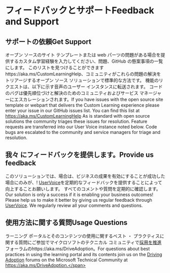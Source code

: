 # <a name="feedback-and-support"></a><span data-ttu-id="8a590-101">フィードバックとサポート</span><span class="sxs-lookup"><span data-stu-id="8a590-101">Feedback and Support</span></span>

## <a name="get-support"></a><span data-ttu-id="8a590-102">サポートの依頼</span><span class="sxs-lookup"><span data-stu-id="8a590-102">Get Support</span></span>

<span data-ttu-id="8a590-p101">オープン ソースのサイト テンプレートまたは web パーツの問題がある場合を提供するカスタム学習経験を入力してください、問題、GitHub の懸案事項の一覧にします。 このリストを見つけることができますhttps://aka.ms/CustomLearningHelp、コミュニティがこれらの問題の解決をトリアージするオープン ソース ソリューションで標準的な方法です。 機能のリクエストは、以下に示す音声のユーザー インスタンスに転送されます。 コードのバグは優先順位づけと解決のためのコミュニティおよびサービス マネージャーにエスカレーションされます。</span><span class="sxs-lookup"><span data-stu-id="8a590-p101">If you have issues with the open source site template or webpart that delivers the Custom Learning experience please enter your issue in our GitHub issues list.  You can find this list at https://aka.ms/CustomLearningHelp  As is standard with open source solutions the community triages these issues for resolution.  Feature requests are transferred into our User Voice instance noted below.  Code bugs are escalated to the community and service managers for triage and resolution.</span></span>  

## <a name="provide-us-feedback"></a><span data-ttu-id="8a590-107">我々 にフィードバックを提供します。</span><span class="sxs-lookup"><span data-stu-id="8a590-107">Provide us feedback</span></span>

<span data-ttu-id="8a590-p102">このソリューションでは、場合は、ビジネスの成果を有効にすることが成功した場合にのみが、! [UserVoice](https://microsoftteams.uservoice.com/forums/913429-learning-solutions)を定期的なフィードバックを提供することによって向上することお願いします。 すべてのコメントや質問を定期的に確認します。</span><span class="sxs-lookup"><span data-stu-id="8a590-p102">Our solution is only a success if it is enabling your business outcomes!  Please help us to make it better by giving us regular feedback through  [UserVoice](https://microsoftteams.uservoice.com/forums/913429-learning-solutions).  We regularly review all your comments and questions.</span></span>

## <a name="usage-questions"></a><span data-ttu-id="8a590-111">使用方法に関する質問</span><span class="sxs-lookup"><span data-stu-id="8a590-111">Usage Questions</span></span>

<span data-ttu-id="8a590-112">ラーニング ポータルとそのコンテンツの使用に関するベスト ・ プラクティスに関する質問にご参加でマイクロソフトのテクニカル コミュニティで[採用を推進](https://aka.ms/DriveAdoption)フォーラムのhttps://aka.ms/DriveAdoption。</span><span class="sxs-lookup"><span data-stu-id="8a590-112">For questions about best practices in using the learning portal and its contents join us on the [Driving Adoption](https://aka.ms/DriveAdoption) forums on the Microsoft Technical Community at https://aka.ms/DriveAdoption.</span></span> 

